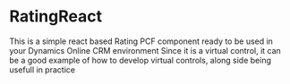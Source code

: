 # RatingReact
This is a simple react based Rating PCF component ready to be used in your Dynamics Online CRM environment
Since it is a virtual control, it can be a good example of how to develop virtual controls, along side being usefull in practice
